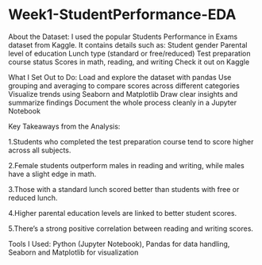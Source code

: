 # Week1-StudentPerformance-EDA
About the Dataset:
I used the popular Students Performance in Exams dataset from Kaggle. It contains details such as:
Student gender
Parental level of education
Lunch type (standard or free/reduced)
Test preparation course status
Scores in math, reading, and writing
Check it out on Kaggle

What I Set Out to Do:
Load and explore the dataset with pandas
Use grouping and averaging to compare scores across different categories
Visualize trends using Seaborn and Matplotlib
Draw clear insights and summarize findings
Document the whole process cleanly in a Jupyter Notebook

Key Takeaways from the Analysis:

1.Students who completed the test preparation course tend to score higher across all subjects.

2.Female students outperform males in reading and writing, while males have a slight edge in math.

3.Those with a standard lunch scored better than students with free or reduced lunch.

4.Higher parental education levels are linked to better student scores.

5.There’s a strong positive correlation between reading and writing scores.

Tools I Used:
Python (Jupyter Notebook), 
Pandas for data handling,
Seaborn and Matplotlib for visualization



